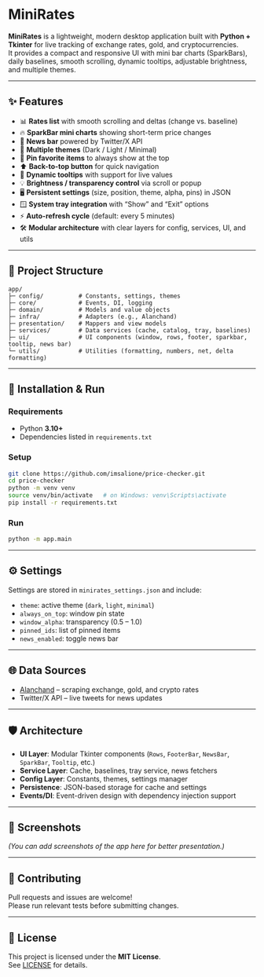 # MiniRates

**MiniRates** is a lightweight, modern desktop application built with **Python + Tkinter** for live tracking of exchange rates, gold, and cryptocurrencies.  
It provides a compact and responsive UI with mini bar charts (SparkBars), daily baselines, smooth scrolling, dynamic tooltips, adjustable brightness, and multiple themes.

---

## ✨ Features

- 📊 **Rates list** with smooth scrolling and deltas (change vs. baseline)  
- 🔥 **SparkBar mini charts** showing short-term price changes  
- 📰 **News bar** powered by Twitter/X API  
- 🌙 **Multiple themes** (Dark / Light / Minimal)  
- 📌 **Pin favorite items** to always show at the top  
- ⬆️ **Back-to-top button** for quick navigation  
- 🌟 **Dynamic tooltips** with support for live values  
- 💡 **Brightness / transparency control** via scroll or popup  
- 🖥 **Persistent settings** (size, position, theme, alpha, pins) in JSON  
- 🪟 **System tray integration** with “Show” and “Exit” options  
- ⚡ **Auto-refresh cycle** (default: every 5 minutes)  
- 🛠 **Modular architecture** with clear layers for config, services, UI, and utils  

---

## 📂 Project Structure

```
app/
├─ config/          # Constants, settings, themes
├─ core/            # Events, DI, logging
├─ domain/          # Models and value objects
├─ infra/           # Adapters (e.g., Alanchand)
├─ presentation/    # Mappers and view models
├─ services/        # Data services (cache, catalog, tray, baselines)
├─ ui/              # UI components (window, rows, footer, sparkbar, tooltip, news bar)
└─ utils/           # Utilities (formatting, numbers, net, delta formatting)
```

---

## 🚀 Installation & Run

### Requirements
- Python **3.10+**
- Dependencies listed in `requirements.txt`

### Setup
```bash
git clone https://github.com/imsalione/price-checker.git
cd price-checker
python -m venv venv
source venv/bin/activate   # on Windows: venv\Scripts\activate
pip install -r requirements.txt
```

### Run
```bash
python -m app.main
```

---

## ⚙️ Settings

Settings are stored in `minirates_settings.json` and include:
- `theme`: active theme (`dark`, `light`, `minimal`)  
- `always_on_top`: window pin state  
- `window_alpha`: transparency (0.5 – 1.0)  
- `pinned_ids`: list of pinned items  
- `news_enabled`: toggle news bar  

---

## 🌐 Data Sources

- [Alanchand](https://alanchand.com/) – scraping exchange, gold, and crypto rates  
- Twitter/X API – live tweets for news updates  

---

## 🛡 Architecture

- **UI Layer**: Modular Tkinter components (`Rows`, `FooterBar`, `NewsBar`, `SparkBar`, `Tooltip`, etc.)  
- **Service Layer**: Cache, baselines, tray service, news fetchers  
- **Config Layer**: Constants, themes, settings manager  
- **Persistence**: JSON-based storage for cache and settings  
- **Events/DI**: Event-driven design with dependency injection support  

---

## 📸 Screenshots

*(You can add screenshots of the app here for better presentation.)*

---

## 🤝 Contributing

Pull requests and issues are welcome!  
Please run relevant tests before submitting changes.

---

## 📜 License

This project is licensed under the **MIT License**.  
See [LICENSE](LICENSE) for details.
